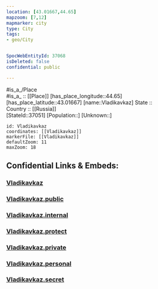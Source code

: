 ```yaml
---
location: [43.01667,44.65] 
mapzoom: [7,12] 
mapmarker: city 
type: City
tags:
- geo/City


SpocWebEntityId: 37068
isDeleted: false
confidential: public

---
```

#is_a_/Place  
#is_a_ :: [[Place]] 
[has_place_longitude::44.65] 
[has_place_latitude::43.01667] 
[name::Vladikavkaz] 
State ::  
Country :: [[Russia]]  
[StateId::37051] 
[Population::] 
[Unknown::] 


```leaflet
id: Vladikavkaz
coordinates: [[Vladikavkaz]] 
markerFile: [[Vladikavkaz]] 
defaultZoom: 11 
maxZoom: 18
```


## Confidential Links & Embeds: 

### [Vladikavkaz](/_Standards/Earth/Continent/Europe/Europe~East/Russia/Russia~NorthCaucasus/North_Ossetia-Alania~Republic/City/Vladikavkaz.md) 

### [Vladikavkaz.public](/_public/Earth/Continent/Europe/Europe~East/Russia/Russia~NorthCaucasus/North_Ossetia-Alania~Republic/City/Vladikavkaz.public.md) 

### [Vladikavkaz.internal](/_internal/Earth/Continent/Europe/Europe~East/Russia/Russia~NorthCaucasus/North_Ossetia-Alania~Republic/City/Vladikavkaz.internal.md) 

### [Vladikavkaz.protect](/_protect/Earth/Continent/Europe/Europe~East/Russia/Russia~NorthCaucasus/North_Ossetia-Alania~Republic/City/Vladikavkaz.protect.md) 

### [Vladikavkaz.private](/_private/Earth/Continent/Europe/Europe~East/Russia/Russia~NorthCaucasus/North_Ossetia-Alania~Republic/City/Vladikavkaz.private.md) 

### [Vladikavkaz.personal](/_personal/Earth/Continent/Europe/Europe~East/Russia/Russia~NorthCaucasus/North_Ossetia-Alania~Republic/City/Vladikavkaz.personal.md) 

### [Vladikavkaz.secret](/_secret/Earth/Continent/Europe/Europe~East/Russia/Russia~NorthCaucasus/North_Ossetia-Alania~Republic/City/Vladikavkaz.secret.md)

